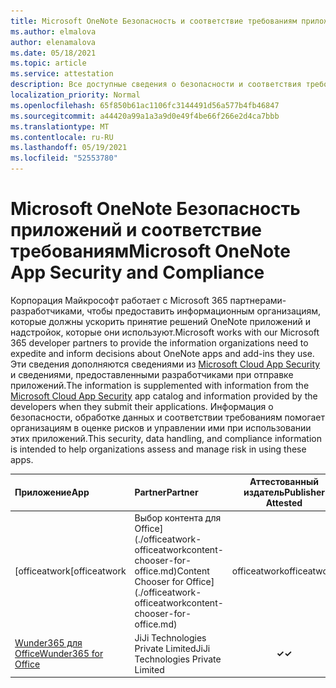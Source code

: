 ```yaml
---
title: Microsoft OneNote Безопасность и соответствие требованиям приложения — все приложения
ms.author: elmalova
author: elenamalova
ms.date: 05/18/2021
ms.topic: article
ms.service: attestation
description: Все доступные сведения о безопасности и соответствия требованиям для всех Microsoft OneNote приложений.
localization_priority: Normal
ms.openlocfilehash: 65f850b61ac1106fc3144491d56a577b4fb46847
ms.sourcegitcommit: a44420a99a1a3a9d0e49f4be66f266e2d4ca7bbb
ms.translationtype: MT
ms.contentlocale: ru-RU
ms.lasthandoff: 05/19/2021
ms.locfileid: "52553780"
---
```

# <a name="microsoft-onenote-app-security-and-compliance"></a><span data-ttu-id="5fdd0-103">Microsoft OneNote Безопасность приложений и соответствие требованиям</span><span class="sxs-lookup"><span data-stu-id="5fdd0-103">Microsoft OneNote App Security and Compliance</span></span>

<span data-ttu-id="5fdd0-104">Корпорация Майкрософт работает с Microsoft 365 партнерами-разработчиками, чтобы предоставить информационным организациям, которые должны ускорить принятие решений OneNote приложений и надстройок, которые они используют.</span><span class="sxs-lookup"><span data-stu-id="5fdd0-104">Microsoft works with our Microsoft 365 developer partners to provide the information organizations need to expedite and inform decisions about OneNote apps and add-ins they use.</span></span> <span data-ttu-id="5fdd0-105">Эти сведения дополняются сведениями из [Microsoft Cloud App Security](https://www.microsoft.com/en-us/enterprise-mobility-security/cloud-app-security) и сведениями, предоставленными разработчиками при отправке приложений.</span><span class="sxs-lookup"><span data-stu-id="5fdd0-105">The information is supplemented with information from the [Microsoft Cloud App Security](https://www.microsoft.com/en-us/enterprise-mobility-security/cloud-app-security) app catalog and information provided by the developers when they submit their applications.</span></span> <span data-ttu-id="5fdd0-106">Информация о безопасности, обработке данных и соответствии требованиям помогает организациям в оценке рисков и управлении ими при использовании этих приложений.</span><span class="sxs-lookup"><span data-stu-id="5fdd0-106">This security, data handling, and compliance information is intended to help organizations assess and manage risk in using these apps.</span></span>

| <span data-ttu-id="5fdd0-107">**Приложение**</span><span class="sxs-lookup"><span data-stu-id="5fdd0-107">**App**</span></span> | <span data-ttu-id="5fdd0-108">**Partner**</span><span class="sxs-lookup"><span data-stu-id="5fdd0-108">**Partner**</span></span> | <span data-ttu-id="5fdd0-109">**Аттестованный издатель**</span><span class="sxs-lookup"><span data-stu-id="5fdd0-109">**Publisher Attested**</span></span> | <span data-ttu-id="5fdd0-110">**Сертифицировано**</span><span class="sxs-lookup"><span data-stu-id="5fdd0-110">**Certified**</span></span> |
|:--------|:------------|:----------------------:|:-------------:|
| <span data-ttu-id="5fdd0-111">[officeatwork</span><span class="sxs-lookup"><span data-stu-id="5fdd0-111">[officeatwork</span></span> | <span data-ttu-id="5fdd0-112">Выбор контента для Office](./officeatwork-officeatworkcontent-chooser-for-office.md)</span><span class="sxs-lookup"><span data-stu-id="5fdd0-112">Content Chooser for Office](./officeatwork-officeatworkcontent-chooser-for-office.md)</span></span> | <span data-ttu-id="5fdd0-113">officeatwork</span><span class="sxs-lookup"><span data-stu-id="5fdd0-113">officeatwork</span></span> | <span data-ttu-id="5fdd0-114">**✓**</span><span class="sxs-lookup"><span data-stu-id="5fdd0-114">**✓**</span></span> | <img alt="Certified application badge" src="../media/certified-badge.png" height="25" width="25" /> |
| [<span data-ttu-id="5fdd0-115">Wunder365 для Office</span><span class="sxs-lookup"><span data-stu-id="5fdd0-115">Wunder365 for Office</span></span>](./jiji-technologies-private-limited-wunder365-for-office.md) | <span data-ttu-id="5fdd0-116">JiJi Technologies Private Limited</span><span class="sxs-lookup"><span data-stu-id="5fdd0-116">JiJi Technologies Private Limited</span></span> | <span data-ttu-id="5fdd0-117">**✓**</span><span class="sxs-lookup"><span data-stu-id="5fdd0-117">**✓**</span></span> |  |

